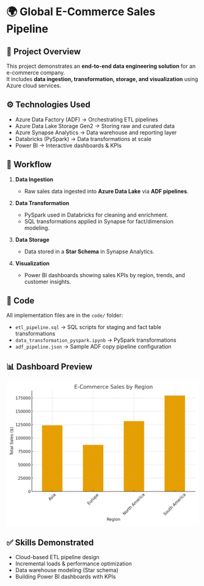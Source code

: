 # 🌍 Global E-Commerce Sales Pipeline

## 📌 Project Overview
This project demonstrates an **end-to-end data engineering solution** for an e-commerce company.  
It includes **data ingestion, transformation, storage, and visualization** using Azure cloud services.

## ⚙️ Technologies Used
- Azure Data Factory (ADF) → Orchestrating ETL pipelines  
- Azure Data Lake Storage Gen2 → Storing raw and curated data  
- Azure Synapse Analytics → Data warehouse and reporting layer  
- Databricks (PySpark) → Data transformations at scale  
- Power BI → Interactive dashboards & KPIs  

## 🚀 Workflow
1. **Data Ingestion**  
   - Raw sales data ingested into **Azure Data Lake** via **ADF pipelines**.  

2. **Data Transformation**  
   - PySpark used in Databricks for cleaning and enrichment.  
   - SQL transformations applied in Synapse for fact/dimension modeling.  

3. **Data Storage**  
   - Data stored in a **Star Schema** in Synapse Analytics.  

4. **Visualization**  
   - Power BI dashboards showing sales KPIs by region, trends, and customer insights.  

## 📂 Code
All implementation files are in the `code/` folder:  
- `etl_pipeline.sql` → SQL scripts for staging and fact table transformations  
- `data_transformation_pyspark.ipynb` → PySpark transformations  
- `adf_pipeline.json` → Sample ADF copy pipeline configuration  

## 📊 Dashboard Preview
![E-commerce Dashboard](dashboards/ecommerce_dashboard.png)

## ✅ Skills Demonstrated
- Cloud-based ETL pipeline design  
- Incremental loads & performance optimization  
- Data warehouse modeling (Star schema)  
- Building Power BI dashboards with KPIs

